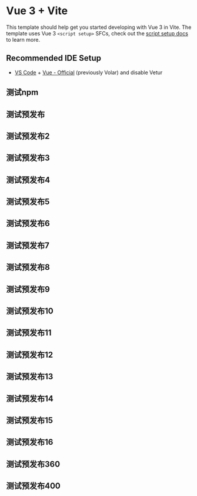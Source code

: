 # Vue 3 + Vite

This template should help get you started developing with Vue 3 in Vite. The template uses Vue 3 `<script setup>` SFCs, check out the [script setup docs](https://v3.vuejs.org/api/sfc-script-setup.html#sfc-script-setup) to learn more.

## Recommended IDE Setup

- [VS Code](https://code.visualstudio.com/) + [Vue - Official](https://marketplace.visualstudio.com/items?itemName=Vue.volar) (previously Volar) and disable Vetur

## 测试npm
## 测试预发布
## 测试预发布2
## 测试预发布3
## 测试预发布4
## 测试预发布5
## 测试预发布6
## 测试预发布7
## 测试预发布8
## 测试预发布9
## 测试预发布10
## 测试预发布11
## 测试预发布12
## 测试预发布13
## 测试预发布14
## 测试预发布15
## 测试预发布16
## 测试预发布360
## 测试预发布400

